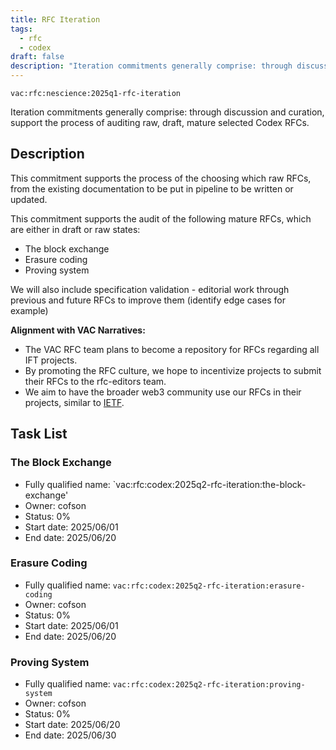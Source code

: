```yaml
---
title: RFC Iteration
tags:
  - rfc
  - codex
draft: false
description: "Iteration commitments generally comprise: through discussion and curation, support the process of auditing raw, draft, mature selected Codex RFCs."
---
```


`vac:rfc:nescience:2025q1-rfc-iteration`

Iteration commitments generally comprise:
through discussion and curation,
support the process of auditing raw, draft, mature selected Codex RFCs.

## Description

This commitment supports the process of the choosing which raw RFCs,
from the existing documentation to be put in pipeline to be written or updated. 

This commitment supports the audit of the following mature RFCs, which are 
either in draft or raw states:
- The block exchange
- Erasure coding 
- Proving system

We will also include specification validation - 
editorial work through previous and future RFCs to improve them
(identify edge cases for example)



**Alignment with VAC Narratives:**

- The VAC RFC team plans to become a repository
for RFCs regarding all IFT 
  projects.
- By promoting the RFC culture,
we hope to incentivize projects to submit their RFCs
to the rfc-editors team.
- We aim to have the broader web3 community use our RFCs
in their projects, similar to [IETF](https://www.ietf.org/).

## Task List

### The Block Exchange

- Fully qualified name:
  `vac:rfc:codex:2025q2-rfc-iteration:the-block-exchange'
- Owner: cofson
- Status: 0%
- Start date: 2025/06/01
- End date: 2025/06/20

### Erasure Coding

- Fully qualified name:
  `vac:rfc:codex:2025q2-rfc-iteration:erasure-coding`
- Owner: cofson
- Status: 0%
- Start date: 2025/06/01
- End date: 2025/06/20

### Proving System

- Fully qualified name:
  `vac:rfc:codex:2025q2-rfc-iteration:proving-system`
- Owner: cofson
- Status: 0%
- Start date: 2025/06/20
- End date: 2025/06/30
